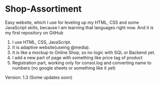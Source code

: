 # Shop-Assortiment
Easy website, which I use for leveling up my HTML, CSS and some JavaScript skills, because I am learning that languages right now. And it is my first repository on GitHub
 1. I use HTML, CSS, JavaScript.
 2. It is adaptive website(useing @media).
 3. It is like a mockup to Online Shop, so no logic with SQL or Backend yet.
 4. I add a new part of page with something like price tag of product
 5. Registration part, working only for consol.log and converting name to numbers (no google sheets or  something like it yet)

Version: 1.3 (Some updates soon)
